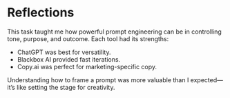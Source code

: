 # Reflections

This task taught me how powerful prompt engineering can be in controlling tone, purpose, and outcome. Each tool had its strengths:
- ChatGPT was best for versatility.
- Blackbox AI provided fast iterations.
- Copy.ai was perfect for marketing-specific copy.

Understanding how to frame a prompt was more valuable than I expected—it’s like setting the stage for creativity.

